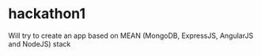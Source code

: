 hackathon1
==========

Will try to create an app based on MEAN (MongoDB, ExpressJS, AngularJS and NodeJS) stack
